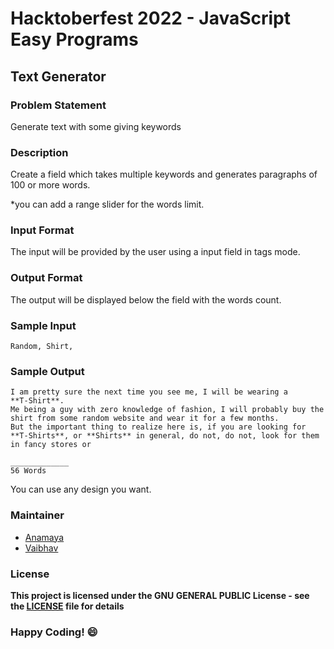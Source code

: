 # Hacktoberfest 2022 - JavaScript Easy Programs

## Text Generator 

### Problem Statement
Generate text with some giving keywords
### Description
Create a field which takes multiple keywords and generates paragraphs of 100 or more words.

*you can add a range slider for the words limit.

### Input Format
The input will be provided by the user using a input field in tags mode.

### Output Format
The output will be displayed below the field with the words count.

### Sample Input
```
Random, Shirt,
```

### Sample Output
```
I am pretty sure the next time you see me, I will be wearing a 
**T-Shirt**.
Me being a guy with zero knowledge of fashion, I will probably buy the shirt from some random website and wear it for a few months.
But the important thing to realize here is, if you are looking for 
**T-Shirts**, or **Shirts** in general, do not, do not, look for them in fancy stores or

_____________
56 Words

```
You can use any design you want.


### Maintainer
- [Anamaya](https://www.linkedin.com/in/anamaya1729/)
- [Vaibhav](https://https://www.linkedin.com/in/vaibhava17/)

### License
**This project is licensed under the GNU GENERAL PUBLIC License - see the [LICENSE](../LICENSE) file for details**

### Happy Coding! :smile: